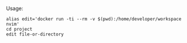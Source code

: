 Usage:

    alias edit='docker run -ti --rm -v $(pwd):/home/developer/workspace nvim'
    cd project
    edit file-or-directory
